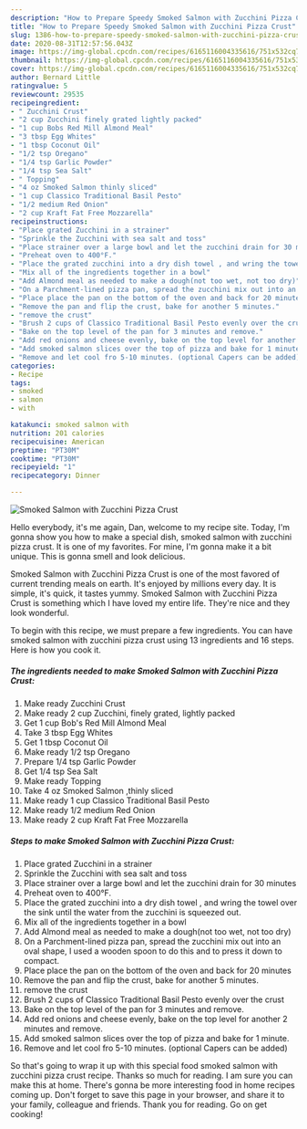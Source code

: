```yaml
---
description: "How to Prepare Speedy Smoked Salmon with Zucchini Pizza Crust"
title: "How to Prepare Speedy Smoked Salmon with Zucchini Pizza Crust"
slug: 1386-how-to-prepare-speedy-smoked-salmon-with-zucchini-pizza-crust
date: 2020-08-31T12:57:56.043Z
image: https://img-global.cpcdn.com/recipes/6165116004335616/751x532cq70/smoked-salmon-with-zucchini-pizza-crust-recipe-main-photo.jpg
thumbnail: https://img-global.cpcdn.com/recipes/6165116004335616/751x532cq70/smoked-salmon-with-zucchini-pizza-crust-recipe-main-photo.jpg
cover: https://img-global.cpcdn.com/recipes/6165116004335616/751x532cq70/smoked-salmon-with-zucchini-pizza-crust-recipe-main-photo.jpg
author: Bernard Little
ratingvalue: 5
reviewcount: 29535
recipeingredient:
- " Zucchini Crust"
- "2 cup Zucchini finely grated lightly packed"
- "1 cup Bobs Red Mill Almond Meal"
- "3 tbsp Egg Whites"
- "1 tbsp Coconut Oil"
- "1/2 tsp Oregano"
- "1/4 tsp Garlic Powder"
- "1/4 tsp Sea Salt"
- " Topping"
- "4 oz Smoked Salmon thinly sliced"
- "1 cup Classico Traditional Basil Pesto"
- "1/2 medium Red Onion"
- "2 cup Kraft Fat Free Mozzarella"
recipeinstructions:
- "Place grated Zucchini in a strainer"
- "Sprinkle the Zucchini with sea salt and toss"
- "Place strainer over a large bowl and let the zucchini drain for 30 minutes"
- "Preheat oven to 400°F."
- "Place the grated zucchini into a dry dish towel , and wring the towel over the sink until the water from the zucchini is squeezed out."
- "Mix all of the ingredients together in a bowl"
- "Add Almond meal as needed to make a dough(not too wet, not too dry)"
- "On a Parchment-lined pizza pan, spread the zucchini mix out into an oval shape, I used a wooden spoon to do this and to press it down to compact."
- "Place place the pan on the bottom of the oven and back for 20 minutes"
- "Remove the pan and flip the crust, bake for another 5 minutes."
- "remove the crust"
- "Brush 2 cups of Classico Traditional Basil Pesto evenly over the crust"
- "Bake on the top level of the pan for 3 minutes and remove."
- "Add red onions and cheese evenly, bake on the top level for another 2 minutes and remove."
- "Add smoked salmon slices over the top of pizza and bake for 1 minute."
- "Remove and let cool fro 5-10 minutes. (optional Capers can be added)"
categories:
- Recipe
tags:
- smoked
- salmon
- with

katakunci: smoked salmon with 
nutrition: 201 calories
recipecuisine: American
preptime: "PT30M"
cooktime: "PT30M"
recipeyield: "1"
recipecategory: Dinner

---
```



![Smoked Salmon with Zucchini Pizza Crust](https://img-global.cpcdn.com/recipes/6165116004335616/751x532cq70/smoked-salmon-with-zucchini-pizza-crust-recipe-main-photo.jpg)

Hello everybody, it's me again, Dan, welcome to my recipe site. Today, I'm gonna show you how to make a special dish, smoked salmon with zucchini pizza crust. It is one of my favorites. For mine, I'm gonna make it a bit unique. This is gonna smell and look delicious.

Smoked Salmon with Zucchini Pizza Crust is one of the most favored of current trending meals on earth. It's enjoyed by millions every day. It is simple, it's quick, it tastes yummy. Smoked Salmon with Zucchini Pizza Crust is something which I have loved my entire life. They're nice and they look wonderful.




To begin with this recipe, we must prepare a few ingredients. You can have smoked salmon with zucchini pizza crust using 13 ingredients and 16 steps. Here is how you cook it.

<!--inarticleads1-->

##### The ingredients needed to make Smoked Salmon with Zucchini Pizza Crust:

1. Make ready  Zucchini Crust
1. Make ready 2 cup Zucchini, finely grated, lightly packed
1. Get 1 cup Bob&#39;s Red Mill Almond Meal
1. Take 3 tbsp Egg Whites
1. Get 1 tbsp Coconut Oil
1. Make ready 1/2 tsp Oregano
1. Prepare 1/4 tsp Garlic Powder
1. Get 1/4 tsp Sea Salt
1. Make ready  Topping
1. Take 4 oz Smoked Salmon ,thinly sliced
1. Make ready 1 cup Classico Traditional Basil Pesto
1. Make ready 1/2 medium Red Onion
1. Make ready 2 cup Kraft Fat Free Mozzarella




<!--inarticleads2-->

##### Steps to make Smoked Salmon with Zucchini Pizza Crust:

1. Place grated Zucchini in a strainer
1. Sprinkle the Zucchini with sea salt and toss
1. Place strainer over a large bowl and let the zucchini drain for 30 minutes
1. Preheat oven to 400°F.
1. Place the grated zucchini into a dry dish towel , and wring the towel over the sink until the water from the zucchini is squeezed out.
1. Mix all of the ingredients together in a bowl
1. Add Almond meal as needed to make a dough(not too wet, not too dry)
1. On a Parchment-lined pizza pan, spread the zucchini mix out into an oval shape, I used a wooden spoon to do this and to press it down to compact.
1. Place place the pan on the bottom of the oven and back for 20 minutes
1. Remove the pan and flip the crust, bake for another 5 minutes.
1. remove the crust
1. Brush 2 cups of Classico Traditional Basil Pesto evenly over the crust
1. Bake on the top level of the pan for 3 minutes and remove.
1. Add red onions and cheese evenly, bake on the top level for another 2 minutes and remove.
1. Add smoked salmon slices over the top of pizza and bake for 1 minute.
1. Remove and let cool fro 5-10 minutes. (optional Capers can be added)




So that's going to wrap it up with this special food smoked salmon with zucchini pizza crust recipe. Thanks so much for reading. I am sure you can make this at home. There's gonna be more interesting food in home recipes coming up. Don't forget to save this page in your browser, and share it to your family, colleague and friends. Thank you for reading. Go on get cooking!
